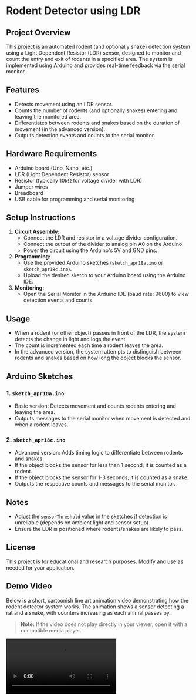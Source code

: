 # Rodent Detector using LDR

## Project Overview
This project is an automated rodent (and optionally snake) detection system using a Light Dependent Resistor (LDR) sensor, designed to monitor and count the entry and exit of rodents in a specified area. The system is implemented using Arduino and provides real-time feedback via the serial monitor.

## Features
- Detects movement using an LDR sensor.
- Counts the number of rodents (and optionally snakes) entering and leaving the monitored area.
- Differentiates between rodents and snakes based on the duration of movement (in the advanced version).
- Outputs detection events and counts to the serial monitor.

## Hardware Requirements
- Arduino board (Uno, Nano, etc.)
- LDR (Light Dependent Resistor) sensor
- Resistor (typically 10kΩ for voltage divider with LDR)
- Jumper wires
- Breadboard
- USB cable for programming and serial monitoring

## Setup Instructions
1. **Circuit Assembly:**
   - Connect the LDR and resistor in a voltage divider configuration.
   - Connect the output of the divider to analog pin A0 on the Arduino.
   - Power the circuit using the Arduino's 5V and GND pins.
2. **Programming:**
   - Use the provided Arduino sketches (`sketch_apr18a.ino` or `sketch_apr18c.ino`).
   - Upload the desired sketch to your Arduino board using the Arduino IDE.
3. **Monitoring:**
   - Open the Serial Monitor in the Arduino IDE (baud rate: 9600) to view detection events and counts.

## Usage
- When a rodent (or other object) passes in front of the LDR, the system detects the change in light and logs the event.
- The count is incremented each time a rodent leaves the area.
- In the advanced version, the system attempts to distinguish between rodents and snakes based on how long the object blocks the sensor.

## Arduino Sketches
### 1. `sketch_apr18a.ino`
- Basic version: Detects movement and counts rodents entering and leaving the area.
- Outputs messages to the serial monitor when movement is detected and when a rodent leaves.

### 2. `sketch_apr18c.ino`
- Advanced version: Adds timing logic to differentiate between rodents and snakes.
- If the object blocks the sensor for less than 1 second, it is counted as a rodent.
- If the object blocks the sensor for 1-3 seconds, it is counted as a snake.
- Outputs the respective counts and messages to the serial monitor.

## Notes
- Adjust the `sensorThreshold` value in the sketches if detection is unreliable (depends on ambient light and sensor setup).
- Ensure the LDR is positioned where rodents/snakes are likely to pass.

## License
This project is for educational and research purposes. Modify and use as needed for your application. 

## Demo Video

Below is a short, cartoonish line art animation video demonstrating how the rodent detector system works. The animation shows a sensor detecting a rat and a snake, with counters increasing as each animal passes by.

> **Note:** If the video does not play directly in your viewer, open it with a compatible media player.

![Rodent Detector Demo](Firefly%20Create%20a%20short%2C%20cartoonish%20line%20art%20animation%20video%20that%20demonstrates%20a%20rodent%20detector%20syst.mp4) 